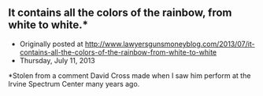 ## It contains all the colors of the rainbow, from white to white.*

 * Originally posted at http://www.lawyersgunsmoneyblog.com/2013/07/it-contains-all-the-colors-of-the-rainbow-from-white-to-white
 * Thursday, July 11, 2013

\*Stolen from a comment David Cross made when I saw him perform at the Irvine Spectrum Center many years ago.